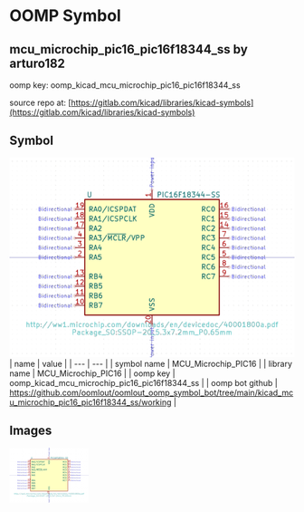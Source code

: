 # OOMP Symbol  
## mcu_microchip_pic16_pic16f18344_ss  by arturo182  
  
oomp key: oomp_kicad_mcu_microchip_pic16_pic16f18344_ss  
  
source repo at: [https://gitlab.com/kicad/libraries/kicad-symbols](https://gitlab.com/kicad/libraries/kicad-symbols)  
## Symbol  
  
[![working.png](working_600.png)](working.png)  
| name | value | 
| --- | --- | 
| symbol name | MCU_Microchip_PIC16 | 
| library name | MCU_Microchip_PIC16 | 
| oomp key | oomp_kicad_mcu_microchip_pic16_pic16f18344_ss | 
| oomp bot github | https://github.com/oomlout/oomlout_oomp_symbol_bot/tree/main/kicad_mcu_microchip_pic16_pic16f18344_ss/working | 
## Images  
  
[![working.png](working_140.png)](working.png)  
